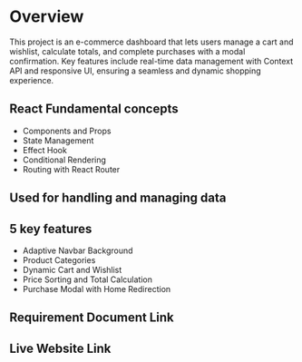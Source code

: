 
# Overview

This project is an e-commerce dashboard that lets users manage a cart and wishlist, calculate totals, and complete purchases with a modal confirmation. Key features include real-time data management with Context API and responsive UI, ensuring a seamless and dynamic shopping experience.




## React Fundamental concepts 
- Components and Props
- State Management
- Effect Hook 
- Conditional Rendering
- Routing with React Router





## Used for handling and managing data



## 5 key features 
- Adaptive Navbar Background
- Product Categories 
- Dynamic Cart and Wishlist 
- Price Sorting and Total Calculation
- Purchase Modal with Home Redirection
## Requirement Document Link
## Live Website Link